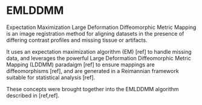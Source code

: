 # EMLDDMM
Expectation Maximization Large Deformation Diffeomorphic Metric Mapping is an image registration method for aligning datasets in the presence of differing contrast profiles and missing tissue or artifacts.

It uses an expectation maximization algorithm (EM) [ref] to handle missing data, and leverages the powerful Large Deformation Diffeomorphic Metric Mapping (LDDMM) paradaigm [ref] to ensure mappings are diffeomorphisms [ref], and are generated in a Reimannian framework suitable for statistical analysis [ref].

These concepts were brought together into the EMLDDMM algorithm described in  [ref,ref].